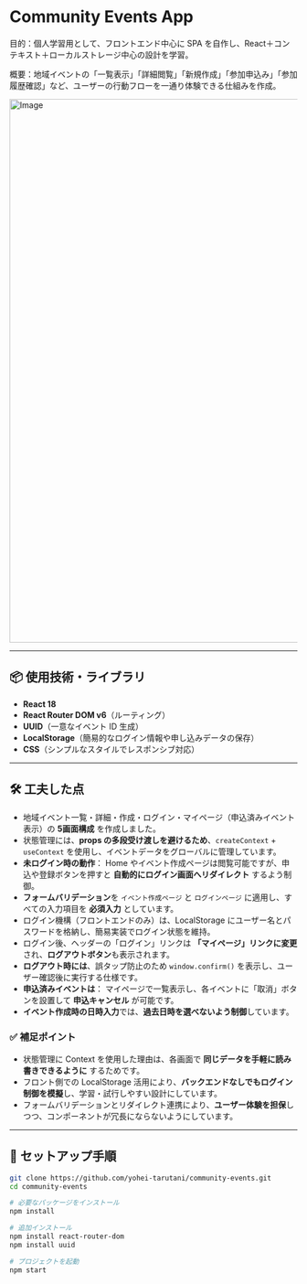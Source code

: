 # Community Events App

目的：個人学習用として、フロントエンド中心に SPA を自作し、React＋コンテキスト＋ローカルストレージ中心の設計を学習。

概要：地域イベントの「一覧表示」「詳細閲覧」「新規作成」「参加申込み」「参加履歴確認」など、ユーザーの行動フローを一通り体験できる仕組みを作成。

<img width="951" alt="Image" src="https://github.com/user-attachments/assets/84dd95dc-d00e-477b-a892-599c446e5e38" />

---

## 📦 使用技術・ライブラリ

- **React 18**
- **React Router DOM v6**（ルーティング）
- **UUID**（一意なイベント ID 生成）
- **LocalStorage**（簡易的なログイン情報や申し込みデータの保存）
- **CSS**（シンプルなスタイルでレスポンシブ対応）

---

## 🛠 工夫した点

- 地域イベント一覧・詳細・作成・ログイン・マイページ（申込済みイベント表示）の **5画面構成** を作成しました。
- 状態管理には、**props の多段受け渡しを避けるため**、`createContext` + `useContext` を使用し、イベントデータをグローバルに管理しています。
- **未ログイン時の動作**： Home やイベント作成ページは閲覧可能ですが、申込や登録ボタンを押すと **自動的にログイン画面へリダイレクト** するよう制御。
- **フォームバリデーション**を `イベント作成ページ` と `ログインページ` に適用し、すべての入力項目を **必須入力** としています。
- ログイン機構（フロントエンドのみ）は、LocalStorage にユーザー名とパスワードを格納し、簡易実装でログイン状態を維持。
- ログイン後、ヘッダーの「ログイン」リンクは **「マイページ」リンクに変更** され、**ログアウトボタン**も表示されます。
- **ログアウト時には**、誤タップ防止のため `window.confirm()` を表示し、ユーザー確認後に実行する仕様です。
- **申込済みイベントは**： マイページで一覧表示し、各イベントに「取消」ボタンを設置して **申込キャンセル** が可能です。
- **イベント作成時の日時入力**では、**過去日時を選べないよう制御**しています。

### ✅ 補足ポイント

- 状態管理に Context を使用した理由は、各画面で **同じデータを手軽に読み書きできるように** するためです。
- フロント側での LocalStorage 活用により、**バックエンドなしでもログイン制御を模擬**し、学習・試行しやすい設計にしています。
- フォームバリデーションとリダイレクト連携により、**ユーザー体験を担保**しつつ、コンポーネントが冗長にならないようにしています。

---

## 🚀 セットアップ手順

```bash
git clone https://github.com/yohei-tarutani/community-events.git
cd community-events

# 必要なパッケージをインストール
npm install

# 追加インストール
npm install react-router-dom
npm install uuid

# プロジェクトを起動
npm start
```
